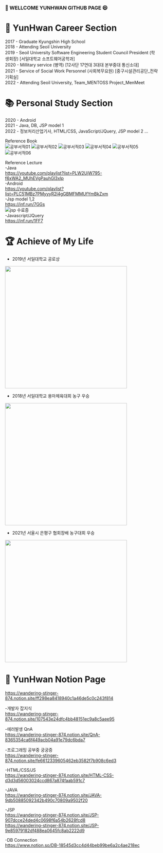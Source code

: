 ### :wave: WELLCOME YUNHWAN GITHUB PAGE :smile:   

#  :scroll: YunHwan Career Section   
   2017 - Graduate Kyungshin High School   
   2018 - Attending Seoil University    
   2019 - Seoil University Software Engineering Student Council President (학생회장) [서일대학교 소프트웨어공학과]    
   2020 - Millitary service (병역) [12사단 17연대 3대대 본부중대 통신소대]   
   2021 - Service of Social Work Personnel (사회복무요원) [중구시설관리공단_전략기획실]   
   2022 - Attending Seoil University, Team_MENTOSS Project_MenMeet   
      
# :books: Personal Study Section   
  2020 - Android   
  2021 - Java, DB, JSP model 1   
  2022 - 정보처리산업기사,  HTML/CSS, JavaScript/JQuery, JSP model 2 ...   
  
  Reference Book   
![공부서적01](https://user-images.githubusercontent.com/79188190/161412550-acf43a53-d60f-4f6c-adee-e0dffa85150d.png)
![공부서적02](https://user-images.githubusercontent.com/79188190/161412552-e97cdc15-93b0-4229-b758-4bcb0d839ef4.png)
![공부서적03](https://user-images.githubusercontent.com/79188190/161412553-f34149be-6394-4693-90b4-11e06d730e5c.png)
![공부서적04](https://user-images.githubusercontent.com/79188190/161412555-a38d79de-bb37-43b0-aa86-fd878385ced4.png)
![공부서적05](https://user-images.githubusercontent.com/79188190/161412556-c52e9ac5-cc82-414c-abc4-b2099b31ac37.png)
![공부서적06](https://user-images.githubusercontent.com/79188190/162111784-43141106-32a7-4ac7-9a8e-4612cb1fd0d0.png)   
 
 
 Reference Lecture   
    -Java   
      https://youtube.com/playlist?list=PLW2UjW795-f6xWA2_MUhEVgPauhGl3xIp   
    -Android   
      https://youtube.com/playlist?list=PLC51MBz7PMyyyR2l4gGBMFMMUfYmBkZxm   
    -Jsp model 1,2   
      https://inf.run/7GGs   
      ![jsp 수료증](https://user-images.githubusercontent.com/79188190/161413168-eb55dc93-1ff2-4ad6-99b6-9552b9f4ed86.png)   
    -Javascript/JQuery   
      https://inf.run/1FF7   
    
# :trophy: Achieve of My Life   
- 2019년 서일대학교 공로상
<img src="https://user-images.githubusercontent.com/79188190/161084940-068688f8-4d1d-4491-bc97-4f1fc424dbcc.jpg" width="400" height="400"/>   

- 2018년 서일대학교 용마체육대회 농구 우승  
<img src="https://user-images.githubusercontent.com/79188190/161084972-2e9fcc44-4354-4b1e-abaf-e733d3dd0736.jpg" width="400" height="400"/>   

- 2021년 서울시 은평구 협회장배 농구대회 우승   
<img src="https://user-images.githubusercontent.com/79188190/161085018-f31f83d5-bb1f-4cc5-bec3-470420d0f064.jpg" width="400" height="400"/>   


# :memo: YunHwan Notion Page
   https://wandering-stinger-874.notion.site/ff298ea8418940c1a46de5c0c243f814   
   
   -개발자 잡지식   
   https://wandering-stinger-874.notion.site/107543e24dfc4bb48151ec9a8c5aee95   
   
   -에러발생 QnA   
   https://wandering-stinger-874.notion.site/QnA-8365354ca6f449acb04a91e79dc6bda7   
   
   -프로그래밍 공부중 궁궁증   
   https://wandering-stinger-874.notion.site/fe6612339605462eb3582f7b908c6ed3    
   
   -HTML/CSS/JS   
   https://wandering-stinger-874.notion.site/HTML-CSS-d3d3d56003024ccd867a874faab591c7   
   
   -JAVA   
   https://wandering-stinger-874.notion.site/JAVA-9db50885092342b490c70809a9502f20    
   
   -JSP   
   https://wandering-stinger-874.notion.site/JSP-907dcce24ded4c0698f6a54b2628fcd8   
   https://wandering-stinger-874.notion.site/JSP-9e85979182df488ea0645fc8ab2222d9   
   
  
   -DB Connection   
   https://www.notion.so/DB-18545d3cc4d44beb99be6a2c4ae218ec   
   
